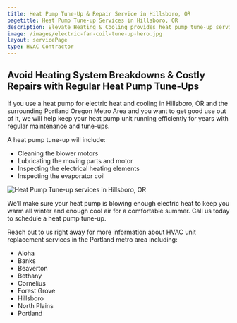 ```yaml
---
title: Heat Pump Tune-Up & Repair Service in Hillsboro, OR
pagetitle: Heat Pump Tune-up Services in Hillsboro, OR
description: Elevate Heating & Cooling provides heat pump tune-up services in Hillsboro, OR and surrounding areas. Call us today to schedule.
image: /images/electric-fan-coil-tune-up-hero.jpg
layout: servicePage
type: HVAC Contractor
---
```


## Avoid Heating System Breakdowns & Costly Repairs with Regular Heat Pump Tune-Ups

If you use a heat pump for electric heat and cooling in Hillsboro, OR and the surrounding Portland Oregon Metro Area and you want to get good use out of it, we will help keep your heat pump unit running efficiently for years with regular maintenance and tune-ups. 

<div class="h-grid-col-2-1">
<div>

A heat pump tune-up will include:

- Cleaning the blower motors
- Lubricating the moving parts and motor
- Inspecting the electrical heating elements
- Inspecting the evaporator coil
</div>

![Heat Pump Tune-up services in Hillsboro, OR](/images/heat-pumps.jpg)

</div>

We’ll make sure your heat pump is blowing enough electric heat to keep you warm all winter and enough cool air for a comfortable summer. Call us today to schedule a heat pump tune-up.

Reach out to us right away for more information about HVAC unit replacement services in the Portland metro area including:

- Aloha
- Banks
- Beaverton
- Bethany
- Cornelius
- Forest Grove
- Hillsboro
- North Plains
- Portland